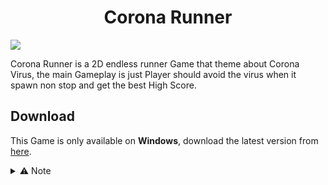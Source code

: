 <h1 align="center">Corona Runner</h1>

![](https://github.com/BillyFrcs/CoronaRunner/blob/master/Assets/Gif/coronaRunner.gif)

Corona Runner is a 2D endless runner Game that theme about Corona Virus, the main Gameplay is just Player should avoid the virus when it spawn non stop and get the best High Score.

## Download
This Game is only available on **Windows**, download the latest version from [here](https://github.com/BillyFrcs/CoronaRunner/releases/tag/v0.1).

<details>
<summary>⚠️ Note</summary>
Currently the Game is just a Prototype, but you can still play the Game either.
</details>
